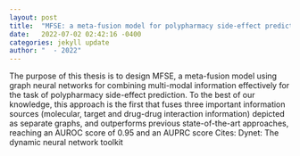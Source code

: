 ```yaml
---
layout: post
title:  "MFSE: a meta-fusion model for polypharmacy side-effect prediction with graph neural networks"
date:   2022-07-02 02:42:16 -0400
categories: jekyll update
author: "  - 2022"
---
```

The purpose of this thesis is to design MFSE, a meta-fusion model using graph neural networks for combining multi-modal information effectively for the task of polypharmacy side-effect prediction. To the best of our knowledge, this approach is the first that fuses three important information sources (molecular, target and drug-drug interaction information) depicted as separate graphs, and outperforms previous state-of-the-art approaches, reaching an AUROC score of 0.95 and an AUPRC score 
Cites: Dynet: The dynamic neural network toolkit